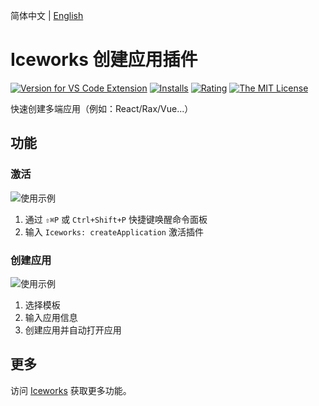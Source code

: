 简体中文 | [English](https://github.com/ice-lab/iceworks/blob/master/extensions/iceworks-project-creator/README.md)

# Iceworks 创建应用插件

[![Version for VS Code Extension](https://vsmarketplacebadge.apphb.com/version-short/iceworks-team.iceworks-project-creator.svg?logo=visual-studio-code)](https://marketplace.visualstudio.com/items?itemName=iceworks-team.iceworks-project-creator)
[![Installs](https://vsmarketplacebadge.apphb.com/installs-short/iceworks-team.iceworks-project-creator.svg)](https://marketplace.visualstudio.com/items?itemName=iceworks-team.iceworks-project-creator)
[![Rating](https://vsmarketplacebadge.apphb.com/rating-short/iceworks-team.iceworks-project-creator.svg)](https://marketplace.visualstudio.com/items?itemName=iceworks-team.iceworks-project-creator)
[![The MIT License](https://img.shields.io/badge/license-MIT-blue.svg)](http://opensource.org/licenses/MIT)

快速创建多端应用（例如：React/Rax/Vue...）

## 功能

### 激活

![使用示例](https://user-images.githubusercontent.com/56879942/87621232-e61b0e80-c752-11ea-852c-77bb164d2dab.gif)

1. 通过 `⇧⌘P` 或 `Ctrl+Shift+P` 快捷键唤醒命令面板
2. 输入 `Iceworks: createApplication` 激活插件

### 创建应用

![使用示例](https://user-images.githubusercontent.com/56879942/87621825-41013580-c754-11ea-8da8-e49e71397d08.gif)

1. 选择模板
2. 输入应用信息
3. 创建应用并自动打开应用

## 更多

访问 [Iceworks](https://marketplace.visualstudio.com/items?itemName=iceworks-team.iceworks) 获取更多功能。
